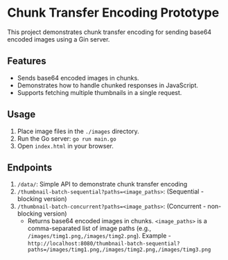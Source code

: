 # Chunk Transfer Encoding Prototype

This project demonstrates chunk transfer encoding for sending base64 encoded images using a Gin server.

## Features

*   Sends base64 encoded images in chunks.
*   Demonstrates how to handle chunked responses in JavaScript.
*   Supports fetching multiple thumbnails in a single request.

## Usage

1.  Place image files in the `./images` directory.
2.  Run the Go server: `go run main.go`
3.  Open `index.html` in your browser.

## Endpoints

1.   `/data/`: Simple API to demonstrate chunk transfer encoding
2.   `/thumbnail-batch-sequential?paths=<image_paths>`: (Sequential - blocking version) 
3.   `/thumbnail-batch-concurrent?paths=<image_paths>`: (Concurrent - non-blocking version) 
        - Returns base64 encoded images in chunks. `<image_paths>` is a comma-separated list of image paths (e.g., `/images/timg1.png,/images/timg2.png`). Example - `http://localhost:8080/thumbnail-batch-sequential?paths=/images/timg1.png,/images/timg2.png,/images/timg3.png`
